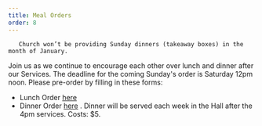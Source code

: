 ```yaml
---
title: Meal Orders 
order: 8
---
```


```    Church won’t be providing Sunday dinners (takeaway boxes) in the month of January.    ```

Join us as we continue to encourage each other over lunch and dinner after our Services. The deadline for the coming Sunday's order is Saturday 12pm noon. Please pre-order by filling in these forms:
   - Lunch Order [here](https://tinyurl.com/sunlunches)
   - Dinner Order [here](https://tinyurl.com/sundinners) . Dinner will be served each week in the Hall after the 4pm services. Costs: $5.
